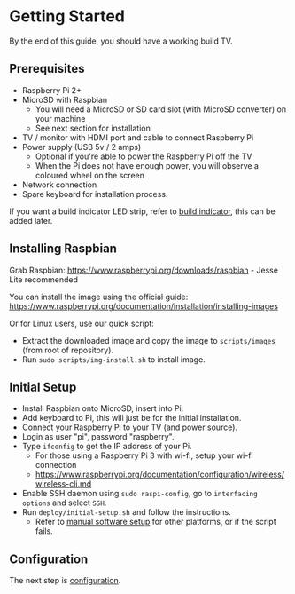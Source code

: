 # Getting Started
By the end of this guide, you should have a working build TV.


## Prerequisites
- Raspberry Pi 2+
- MicroSD with Raspbian
    - You will need a MicroSD or SD card slot (with MicroSD converter) on your machine
    - See next section for installation
- TV / monitor with HDMI port and cable to connect Raspberry Pi
- Power supply (USB 5v / 2 amps)
    - Optional if you're able to power the Raspberry Pi off the TV
    - When the Pi does not have enough power, you will observe a coloured wheel on the screen
- Network connection
- Spare keyboard for installation process.

If you want a build indicator LED strip, refer to [build indicator](build-indicator.md), this can be added later.


## Installing Raspbian
Grab Raspbian:
<https://www.raspberrypi.org/downloads/raspbian> - Jesse Lite recommended

You can install the image using the official guide:
<https://www.raspberrypi.org/documentation/installation/installing-images>

Or for Linux users, use our quick script:

- Extract the downloaded image and copy the image to `scripts/images` (from root of repository).
- Run `sudo scripts/img-install.sh` to install image.


## Initial Setup
- Install Raspbian onto MicroSD, insert into Pi.
- Add keyboard to Pi, this will just be for the initial installation.
- Connect your Raspberry Pi to your TV (and power source).
- Login as user "pi", password "raspberry".
- Type `ifconfig` to get the IP address of your Pi.
    - For those using a Raspberry Pi 3 with wi-fi, setup your wi-fi connection
    - <https://www.raspberrypi.org/documentation/configuration/wireless/wireless-cli.md>
- Enable SSH daemon using `sudo raspi-config`, go to `interfacing options` and select `SSH`.
- Run `deploy/initial-setup.sh` and follow the instructions.
    - Refer to [manual software setup](manual-software-setup.md) for other platforms, or if the script fails.

## Configuration
The next step is [configuration](config/README.md).

